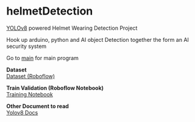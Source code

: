 # helmetDetection
[YOLOv8](https://github.com/ultralytics/ultralytics) powered Helmet Wearing Detection Project

Hook up arduino, python and AI object Detection together the form an AI security system

Go to [main](https://github.com/Jirayubank/helmetDetection/tree/main/scripts) for main program

**Dataset**  
[Dataset (Roboflow)](https://app.roboflow.com/bvoqueworkspace/helmet-wearing-detection-7yx0s/1)  

**Train Validation (Roboflow Notebook)**  
[Training Notebook](https://github.com/Jirayubank/helmetDetectionNotebook)  

**Other Document to read**  
[Yolov8 Docs](https://docs.ultralytics.com/)  
